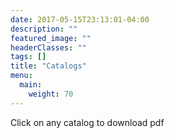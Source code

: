 ```yaml
---
date: 2017-05-15T23:13:01-04:00
description: ""
featured_image: ""
headerClasses: ""
tags: []
title: "Catalogs"
menu:
  main:
    weight: 70
---
```

Click on any catalog to download pdf